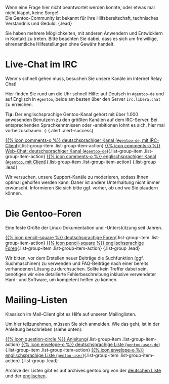 <!--
.. title: Unterstützung
.. slug: support
.. date: 2025-10-15 19:09:40 UTC+02:00
.. tags: 
.. category: 
.. link: 
.. description: 
.. type: text
-->

Wenn eine Frage hier nicht beantwortet werden konnte, oder etwas mal
nicht klappt, keine Sorge!  
Die Gentoo-Community ist bekannt für ihre Hilfsbereitschaft, technisches
Verständnis und Geduld.
{.lead}

Sie haben mehrere Möglichkeiten, mit anderen Anwendern und Entwicklern
in Kontakt zu treten. Bitte beachten Sie dabei, dass es sich um
freiwillige, ehrenamtliche Hilfestellungen ohne Gewähr handelt.

Live-Chat im IRC
================
Wenn's schnell gehen muss, besuchen Sie unsere Kanäle im Internet Relay
Chat!

Hier finden Sie rund um die Uhr schnell Hilfe: auf Deutsch in
`#gentoo-de` und auf Englisch in `#gentoo`, beide am besten über den
Server `irc.libera.chat` zu erreichen.

**Tip:** Der englischsprachige Gentoo-Kanal gehört mit über 1.000
anwesenden Benutzern zu den größten Kanälen auf dem IRC-Server. Bei
entsprechenden Sprachkenntnissen oder -ambitionen lohnt es sich, hier
mal vorbeizuschauen. :)
{.alert .alert-success}

[{{% icon comments-o %}} deutschsprachiger Kanal (`#gentoo-de`, mit IRC-Client)](irc://irc.libera.chat/gentoo-de){.list-group-item .list-group-item-action}
[{{% icon comments-o %}} Web-Chat: deutschsprachiger Kanal (`#gentoo-de`)](https://web.libera.chat/#gentoo-de){.list-group-item .list-group-item-action}
[{{% icon comments-o %}} englischsprachiger Kanal (`#gentoo`, mit Client)](irc://irc.libera.chat/gentoo){.list-group-item .list-group-item-action}
{.list-group .lead}

Wir versuchen, unsere Support-Kanäle zu moderieren, sodass Ihnen optimal
geholfen werden kann. Daher ist andere Unterhaltung nicht immer erwünscht.
Informieren Sie sich bitte ggf. vorher, ob und wo Sie plaudern können.

Die Gentoo-Foren
================
Eine feste Größe der Linux-Dokumentation und -Unterstützung seit Jahren.

[{{% icon pencil-square %}} deutschsprachige Foren](https://forums.gentoo.org/viewforum-f-28.html){.list-group-item .list-group-item-action}
[{{% icon pencil-square %}} englischsprachige Foren](https://forums.gentoo.org/){.list-group-item .list-group-item-action}
{.list-group .lead}

Wir bitten, vor dem Erstellen neuer Beiträge die Suchfunktion
(ggf. Suchmaschinen) zu verwenden und FAQ-Beiträge nach einer bereits
vorhandenen Lösung zu durchsuchen. Sollte kein Treffer dabei sein,
benötigen wir eine detallierte Fehlerbeschreibung inklusive verwendeter
Hard- und Software, um kompetent helfen zu können.

Mailing-Listen
==============
Klassisch im Mail-Client gibt es Hilfe auf unseren Mailinglisten.

Um hier teilzunehmen, müssen Sie sich anmelden. Wie das geht, ist in der
Anleitung beschrieben (siehe unten):

[{{% icon question-circle %}} Anleitung](https://www.gentoo.org/get-involved/mailing-lists/instructions.html){.list-group-item .list-group-item-action}
[{{% icon envelope-o %}} deutschsprachige Liste (`gentoo-user-de`)](mailto:gentoo-user-de@lists.gentoo.org){.list-group-item .list-group-item-action}
[{{% icon envelope-o %}} englischsprachige Liste (`gentoo-user`)](mailto:gentoo-user@lists.gentoo.org){.list-group-item .list-group-item-action}
{.list-group .lead}

Archive der Listen gibt es auf archives.gentoo.org von der
[deutschen Liste](https://archives.gentoo.org/gentoo-user-de/) und der
[englischen](https://archives.gentoo.org/gentoo-user/).
